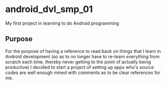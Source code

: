 # android_dvl_smp_01
My first project in learning to do Android programming

## Purpose
For the purpose of having a reference to read back on things that I learn in
Android development (so as to no longer have to re-learn everything from
scratch each time, thereby never getting to the point of actually being
productive) I decided to start a project of setting up apps who's source
codes are well enough mined with comments as to be clear references for me.
